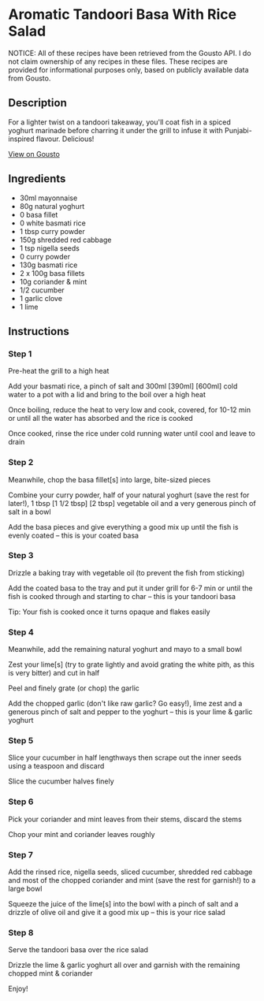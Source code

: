# Aromatic Tandoori Basa With Rice Salad

NOTICE: All of these recipes have been retrieved from the Gousto API. I do not claim ownership of any recipes in these files. These recipes are provided for informational purposes only, based on publicly available data from Gousto.

## Description

For a lighter twist on a tandoori takeaway, you'll coat fish in a spiced yoghurt marinade before charring it under the grill to infuse it with Punjabi-inspired flavour. Delicious!

[View on Gousto](https://www.gousto.co.uk/recipes/cookbook/aromatic-tandoori-basa-rice-salad)

## Ingredients

- 30ml mayonnaise
- 80g natural yoghurt
- 0 basa fillet
- 0 white basmati rice
- 1 tbsp curry powder
- 150g shredded red cabbage
- 1 tsp nigella seeds
- 0 curry powder
- 130g basmati rice
- 2 x 100g basa fillets
- 10g coriander & mint
- 1/2 cucumber
- 1 garlic clove
- 1 lime

## Instructions


### Step 1

Pre-heat the grill to a high heat

Add your basmati rice, a pinch of salt and 300ml <span class="text-purple">[390ml]</span> <span class="text-danger">[600ml]</span> cold water to a pot with a lid and bring to the boil over a high heat

Once boiling, reduce the heat to very low and cook, covered, for 10-12 min or until all the water has absorbed and the rice is cooked

Once cooked, rinse the rice under cold running water until cool and leave to drain


### Step 2

Meanwhile, chop the basa fillet[s] into large, bite-sized pieces

Combine your curry powder, half of your natural yoghurt (save the rest for later!), 1 tbsp <span class="text-purple">[1 1/2 tbsp]</span> <span class="text-danger">[2 tbsp]</span> vegetable oil and a very generous pinch of salt in a bowl

Add the basa pieces and give everything a good mix up until the fish is evenly coated – this is your coated basa


### Step 3

Drizzle a baking tray with vegetable oil (to prevent the fish from sticking)

Add the coated basa to the tray and put it under grill for 6-7 min or until the fish is cooked through and starting to char – this is your tandoori basa

Tip: Your fish is cooked once it turns opaque and flakes easily


### Step 4

Meanwhile, add the remaining natural yoghurt and mayo to a small bowl

Zest your lime[s]<span class="text-danger"> </span>(try to grate lightly and avoid grating the white pith, as this is very bitter) and cut in half

Peel and finely grate (or chop) the garlic

Add the chopped garlic (don't like raw garlic? Go easy!), lime zest and a generous pinch of salt and pepper to the yoghurt – this is your lime & garlic yoghurt


### Step 5

Slice your cucumber in half lengthways then scrape out the inner seeds using a teaspoon and discard

Slice the cucumber halves finely


### Step 6

Pick your coriander and mint leaves from their stems, discard the stems

Chop your mint and coriander leaves roughly


### Step 7

Add the rinsed rice, nigella seeds, sliced cucumber, shredded red cabbage and most of the chopped coriander and mint (save the rest for garnish!) to a large bowl

Squeeze the juice of the lime[s] into the bowl with a pinch of salt and a drizzle of olive oil and give it a good mix up – this is your rice salad

### Step 8

Serve the tandoori basa over the rice salad

Drizzle the lime & garlic yoghurt all over and garnish with the remaining chopped mint & coriander

Enjoy!

